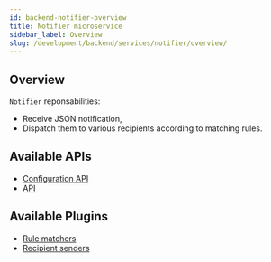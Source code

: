 ```yaml
---
id: backend-notifier-overview
title: Notifier microservice
sidebar_label: Overview
slug: /development/backend/services/notifier/overview/
---
```


## Overview

`Notifier` reponsabilities:

*   Receive JSON notification,
*   Dispatch them to various recipients according to matching rules.


## Available APIs

* [Configuration API](../api/configuration/)
* [API](../api/)

## Available Plugins

* [Rule matchers](../plugins#rule-matcher-plugins)
* [Recipient senders](../plugins#recipient-sender-plugins)

